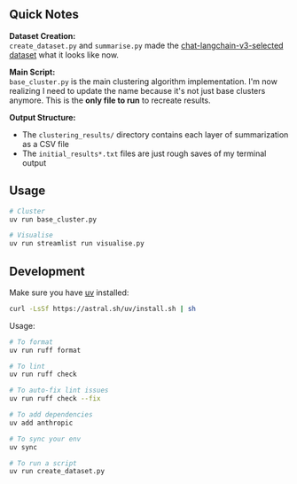 ## Quick Notes

**Dataset Creation:**  
`create_dataset.py` and `summarise.py` made the [chat-langchain-v3-selected dataset](https://smith.langchain.com/o/ebbaf2eb-769b-4505-aca2-d11de10372a4/datasets/af1dd414-01ab-4a4e-8351-8a4ec86f7b85?tab=1) what it looks like now.

**Main Script:**  
`base_cluster.py` is the main clustering algorithm implementation. I'm now realizing I need to update the name because it's not just base clusters anymore. This is the **only file to run** to recreate results.

**Output Structure:**

- The `clustering_results/` directory contains each layer of summarization as a CSV file
- The `initial_results*.txt` files are just rough saves of my terminal output

## Usage

```python
# Cluster
uv run base_cluster.py

# Visualise
uv run streamlist run visualise.py
```

## Development

Make sure you have [uv](https://docs.astral.sh/uv) installed:

```bash
curl -LsSf https://astral.sh/uv/install.sh | sh
```

Usage:

```bash
# To format
uv run ruff format

# To lint
uv run ruff check

# To auto-fix lint issues
uv run ruff check --fix

# To add dependencies
uv add anthropic

# To sync your env
uv sync

# To run a script
uv run create_dataset.py
```
